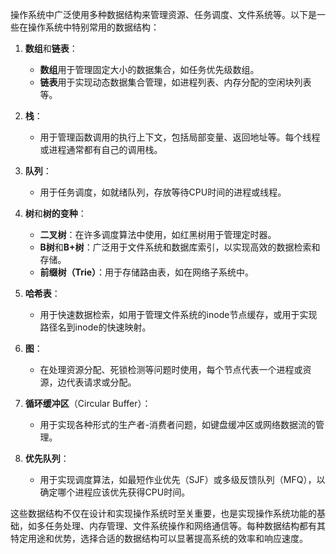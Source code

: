 操作系统中广泛使用多种数据结构来管理资源、任务调度、文件系统等。以下是一些在操作系统中特别常用的数据结构：

1. **数组**和**链表**：
   - **数组**用于管理固定大小的数据集合，如任务优先级数组。
   - **链表**用于实现动态数据集合管理，如进程列表、内存分配的空闲块列表等。

2. **栈**：
   - 用于管理函数调用的执行上下文，包括局部变量、返回地址等。每个线程或进程通常都有自己的调用栈。

3. **队列**：
   - 用于任务调度，如就绪队列，存放等待CPU时间的进程或线程。

4. **树**和**树的变种**：
   - **二叉树**：在许多调度算法中使用，如红黑树用于管理定时器。
   - **B树**和**B+树**：广泛用于文件系统和数据库索引，以实现高效的数据检索和存储。
   - **前缀树（Trie）**：用于存储路由表，如在网络子系统中。

5. **哈希表**：
   - 用于快速数据检索，如用于管理文件系统的inode节点缓存，或用于实现路径名到inode的快速映射。

6. **图**：
   - 在处理资源分配、死锁检测等问题时使用，每个节点代表一个进程或资源，边代表请求或分配。

7. **循环缓冲区**（Circular Buffer）：
   - 用于实现各种形式的生产者-消费者问题，如键盘缓冲区或网络数据流的管理。

8. **优先队列**：
   - 用于实现调度算法，如最短作业优先（SJF）或多级反馈队列（MFQ），以确定哪个进程应该优先获得CPU时间。

这些数据结构不仅在设计和实现操作系统时至关重要，也是实现操作系统功能的基础，如多任务处理、内存管理、文件系统操作和网络通信等。每种数据结构都有其特定用途和优势，选择合适的数据结构可以显著提高系统的效率和响应速度。

